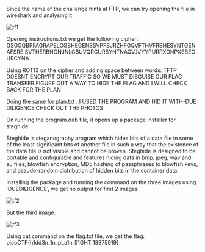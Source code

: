 Since the name of the challenge hints at FTP, we can try opening the file in wireshark and analysing it

![tf1](https://github.com/poorvi1910/Cryptonite/assets/146640913/1f0a6363-5f5d-4b45-ae61-119054c748ff)

Opening instructions.txt we get the following cipher:
GSGCQBRFAGRAPELCGBHEGENSSVPFBJRZHFGQVFTHVFRBHESYNTGENAFSRE.SVTHERBHGNJNLGBUVQRGURSYNTNAQVJVYYPURPXONPXSBEGURCYNA

Using ROT13 on the cipher and adding space between words:
TFTP DOESNT ENCRYPT OUR TRAFFIC SO WE MUST DISGUISE OUR FLAG TRANSFER.FIGURE OUT A WAY TO HIDE THE FLAG AND I WILL CHECK BACK FOR THE PLAN

Doing the same for plan.txt :
I USED THE PROGRAM AND HID IT WITH-DUE DILIGENCE.CHECK OUT THE PHOTOS

On running the program.deb file, it opens up a package installer for steghide

Steghide is steganography program which hides bits of a data file in some of the least significant bits of another file in such a way that the existence of the data file is not visible and cannot be proven.
Steghide is designed to be portable and configurable and features hiding data in bmp, jpeg, wav and au files, blowfish encryption, MD5 hashing of passphrases to blowfish keys, and pseudo-random distribution of hidden bits in the container data.

Installing the package and running the command on the three images using ‘DUEDILIGENCE’, we get no output for first 2 images 

![tf2](https://github.com/poorvi1910/Cryptonite/assets/146640913/427c05db-ede6-4c7a-9b30-5d63b212bdee)

But the third image:

![tf3](https://github.com/poorvi1910/Cryptonite/assets/146640913/1df1ab51-8dbb-48cd-b49b-32ba099cf991)

Using cat command on the flag.txt file, we get the flag:
picoCTF{h1dd3n_1n_pLa1n_51GHT_18375919}
